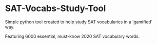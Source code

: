 # SAT-Vocabs-Study-Tool

Simple python tool created to help study SAT vocabularies in a 'gamified' way.

Featuring 6000 essential, must-know 2020 SAT vocabulary words.
